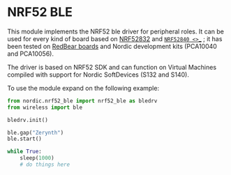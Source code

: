 # NRF52 BLE


This module implements the NRF52 ble driver for peripheral roles. It can be used for every kind of board based on [NRF52832](https://www.nordicsemi.com/eng/Products/Bluetooth-low-energy/nRF52832) and [`NRF52840 <>`_](https://docs.zerynth.com/latest/official/lib.nordic.nrf52_ble/docs/official_lib.nordic.nrf52_ble_nrf52_ble.html#id1) ; it has been tested on [RedBear boards](https://www.kickstarter.com/projects/redbearinc/bluetooth-5-ready-ble-module-nano-2-and-blend-2) and Nordic development kits (PCA10040 and PCA10056).

The driver is based on NRF52 SDK and can function on Virtual Machines compiled with support for Nordic SoftDevices (S132 and S140).

To use the module expand on the following example:

```py
from nordic.nrf52_ble import nrf52_ble as bledrv
from wireless import ble

bledrv.init()

ble.gap("Zerynth")
ble.start()

while True:
    sleep(1000)
    # do things here
```
<!--stackedit_data:
eyJoaXN0b3J5IjpbLTk2Mjk3NTA3MF19
-->